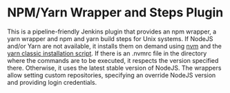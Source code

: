 NPM/Yarn Wrapper and Steps Plugin
=================================

This is a pipeline-friendly Jenkins plugin that provides an npm wrapper, a yarn wrapper and npm and yarn build steps for Unix systems. If NodeJS and/or Yarn are not available, it installs them on demand using [nvm](https://github.com/nvm-sh/nvm) and the [yarn classic installation script](https://classic.yarnpkg.com/en/docs/install). If there is an .nvmrc file in the directory where the commands are to be executed, it respects the version specified there. Otherwise, it uses the latest stable version of NodeJS. The wrappers allow setting custom repositories, specifying an override NodeJS version and providing login credentials.


